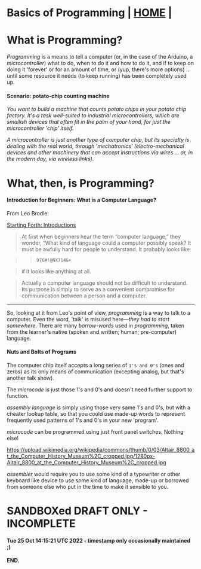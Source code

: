 # Basics of Programming | [HOME](README.md) |
# What is Programming?

*Programming* is a means to tell a computer (or, in the case of
the Arduino, a *microcontroller*) what to do, when to do it and how
to do it, and if to keep on doing it 'forever' or for an amount of
time, or (yup, there's more options) &hellip; until some resource
it needs (to keep running) has been completely used up.

#### Scenario: potato-chip counting machine

*You want to build a machine that counts potato chips in your potato
chip factory.  It's a task well-suited to industrial microcontrollers,
which are smallish devices that often fit in the palm of your hand,
for just the microcontroller 'chip' itself.*

*A microcontroller is just another type of computer chip, but its
specialty is dealing with the real world, through 'mechatronics'
(electro-mechanical devices and other machinery that can accept
instructions via wires &hellip; or, in the modern day, via
wireless links).*


# What, then, is Programming?
#### Introduction for Beginners: What is a Computer Language?

From Leo Brodie:

[Starting Forth: Introductions](https://www.forth.com/starting-forth/0-starting-forth/)

> At first when beginners hear the term “computer language,” they wonder, “What kind of language could a computer possibly speak? It must be awfully hard for people to understand. It probably looks like:

> > `976#!@NX714&+`

> if it looks like anything at all.

> Actually a computer language should not be difficult to understand. Its purpose is simply to serve as a convenient compromise for communication between a person and a computer.

 - - -

So, looking at it from Leo's point of view, *programming* is a way to talk to a computer.  Even the word, 'talk' is misused here&mdash;*they had to start somewhere*.  There are many *borrow-words* used in *programming*, taken from the learner's native (spoken and written; human; pre-computer) language.

#### Nuts and Bolts of Programs

The computer chip itself accepts a long series of `1's and 0's` (ones and zeros) as its only means of communication (excepting analog, but that's another talk show).

The *microcode* is just those 1's and 0's and doesn't need further support to function.

*assembly language* is simply using those very same 1's and 0's, but with a cheater lookup table, so that you could use made-up words to represent frequently used patterns of 1's and 0's in your new 'program'.

*microcode* can be programmed using just front panel switches.  Nothing else!

https://upload.wikimedia.org/wikipedia/commons/thumb/0/03/Altair_8800_at_the_Computer_History_Museum%2C_cropped.jpg/1280px-Altair_8800_at_the_Computer_History_Museum%2C_cropped.jpg

*assembler* would require you to use some kind of a typewriter or other keyboard like device to use some kind of language, made-up or borrowed from someone else who put in the time to make it sensible to you.


# SANDBOXed DRAFT ONLY - INCOMPLETE
#### Tue 25 Oct 14:15:21 UTC 2022 - timestamp only occasionally maintained ;)

#### END.
